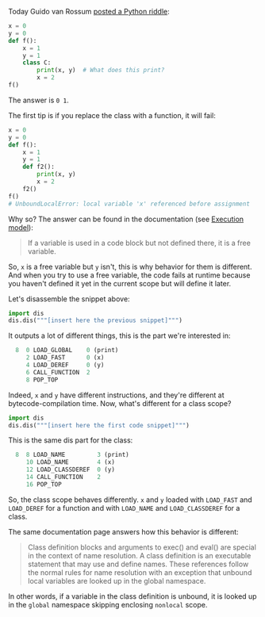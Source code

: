 Today Guido van Rossum [posted a Python riddle](https://twitter.com/gvanrossum/status/1354305179244392453):

```python
x = 0
y = 0
def f():
    x = 1
    y = 1
    class C:
        print(x, y)  # What does this print?
        x = 2
f()
```

The answer is `0 1`.

The first tip is if you replace the class with a function, it will fail:

```python
x = 0
y = 0
def f():
    x = 1
    y = 1
    def f2():
        print(x, y)
        x = 2
    f2()
f()
# UnboundLocalError: local variable 'x' referenced before assignment
```

Why so? The answer can be found in the documentation (see [Execution model](https://docs.python.org/3/reference/executionmodel.html)):

> If a variable is used in a code block but not defined there, it is a free variable.

So, `x` is a free variable but `y` isn't, this is why behavior for them is different. And when you try to use a free variable, the code fails at runtime because you haven't defined it yet in the current scope but will define it later.

Let's disassemble the snippet above:

```python
import dis
dis.dis("""[insert here the previous snippet]""")
```

It outputs a lot of different things, this is the part we're interested in:

```js
  8  0 LOAD_GLOBAL    0 (print)
     2 LOAD_FAST      0 (x)
     4 LOAD_DEREF     0 (y)
     6 CALL_FUNCTION  2
     8 POP_TOP
```

Indeed, `x` and `y` have different instructions, and they're different at bytecode-compilation time. Now, what's different for a class scope?

```python
import dis
dis.dis("""[insert here the first code snippet]""")
```

This is the same dis part for the class:

```js
  8  8 LOAD_NAME         3 (print)
     10 LOAD_NAME        4 (x)
     12 LOAD_CLASSDEREF  0 (y)
     14 CALL_FUNCTION    2
     16 POP_TOP
```

So, the class scope behaves differently. `x` and `y` loaded with `LOAD_FAST` and `LOAD_DEREF` for a function and with `LOAD_NAME` and `LOAD_CLASSDEREF` for a class.

The same documentation page answers how this behavior is different:

> Class definition blocks and arguments to exec() and eval() are special in the context of name resolution. A class definition is an executable statement that may use and define names. These references follow the normal rules for name resolution with an exception that unbound local variables are looked up in the global namespace.

In other words, if a variable in the class definition is unbound, it is looked up in the `global` namespace skipping enclosing `nonlocal` scope.
